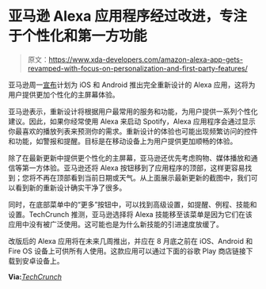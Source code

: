 # 亚马逊 Alexa 应用程序经过改进，专注于个性化和第一方功能

> 原文：<https://www.xda-developers.com/amazon-alexa-app-gets-revamped-with-focus-on-personalization-and-first-party-features/>

亚马逊周一[宣布](https://techcrunch.com/2020/07/27/amazon-revamps-its-alexa-app-to-focus-on-first-party-features-more-personalization/)计划为 iOS 和 Android 推出完全重新设计的 Alexa 应用，这将为用户提供更加个性化的主屏幕体验。

亚马逊表示，重新设计将根据用户最常用的服务和功能，为用户提供一系列个性化建议。因此，如果你经常使用 Alexa 来启动 Spotify，Alexa 应用程序会通过显示你最喜欢的播放列表来预测你的需求。重新设计的体验也可能出现频繁访问的控件和功能，如警报和提醒。目标是在移动设备上为用户提供更加顺畅的体验。

除了在最新更新中提供更个性化的主屏幕，亚马逊还优先考虑购物、媒体播放和通信等第一方体验。亚马逊还将 Alexa 按钮移到了应用程序的顶部，这样更容易找到；您将不再在顶部看到当前日期或天气。从上面展示最新更新的截图中，我们可以看到新的重新设计确实干净了很多。

同时，在底部菜单中的“更多”按钮中，可以找到高级设置，如提醒、例程、技能和设置。TechCrunch 推测，亚马逊选择将 Alexa 技能移至该菜单是因为它们在该应用中没有被广泛使用。这可能也是为什么新技能的引进速度放缓了。

改版后的 Alexa 应用将在未来几周推出，并应在 8 月底之前在 iOS、Android 和 Fire OS 设备上可供所有人使用。这款应用可以通过下面的谷歌 Play 商店链接下载到安卓设备上。

**Via:***[TechCrunch](https://techcrunch.com/2020/07/27/amazon-revamps-its-alexa-app-to-focus-on-first-party-features-more-personalization/)*